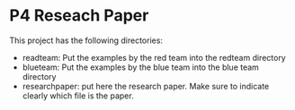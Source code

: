 # P4 Reseach Paper

This project has the following directories:

 * readteam: Put the examples by the red team into the redteam directory
 * blueteam: Put the examples by the blue team into the blue team directory
 * researchpaper: put here the research paper. Make sure to indicate clearly which file is the paper.
 
